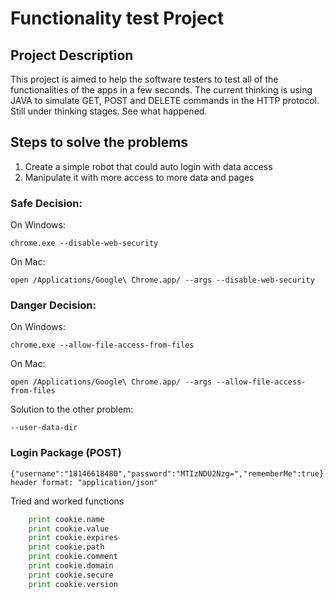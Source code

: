 # Functionality test Project

## Project Description
This project is aimed to help the software testers to test all of the functionalities of the apps in a few seconds. The current thinking is using JAVA to simulate GET, POST and DELETE commands in the HTTP protocol. Still under thinking stages. See what happened.
## Steps to solve the problems
1. Create a simple robot that could auto login with data access
2. Manipulate it with more access to more data and pages
### Safe Decision:
On Windows:
```
chrome.exe --disable-web-security
```
On Mac:
```
open /Applications/Google\ Chrome.app/ --args --disable-web-security
```
### Danger Decision:

On Windows:
```
chrome.exe --allow-file-access-from-files
```
On Mac:
```
open /Applications/Google\ Chrome.app/ --args --allow-file-access-from-files
```
Solution to the other problem:
```
--user-data-dir
```
### Login Package (POST)
```
{"username":"18146618480","password":"MTIzNDU2Nzg=","rememberMe":true}
header format: "application/json"
```
Tried and worked functions
```python
    print cookie.name
    print cookie.value
    print cookie.expires
    print cookie.path
    print cookie.comment
    print cookie.domain
    print cookie.secure
    print cookie.version
```
